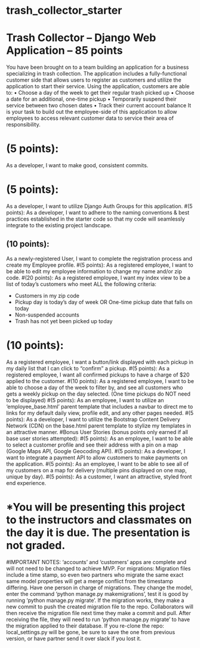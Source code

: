 # trash_collector_starter

# Trash Collector – Django Web Application – 85 points  
You have been brought on to a team building an application for a business specializing in trash collection. The application includes a fully-functional customer side that allows users to register as customers and utilize the application to start their service. Using the application, customers are able to:
•	Choose a day of the week to get their regular trash picked up
•	Choose a date for an additional, one-time pickup
•	Temporarily suspend their service between two chosen dates
•	Track their current account balance
It is your task to build out the employee-side of this application to allow employees to access relevant customer data to service their area of responsibility. 

# (5 points): 
As a developer, I want to make good, consistent commits. 
# (5 points): 
As a developer, I want to utilize Django Auth Groups for this application. 
#(5 points): 
As a developer, I want to adhere to the naming conventions & best practices established in the starter code so that my code will seamlessly integrate to the existing project landscape.
## (10 points): 
As a newly-registered User, I want to complete the registration process and create my Employee profile. 
#(5 points): 
As a registered employee, I want to be able to edit my employee information to change my name and/or zip code.
#(20 points): 
As a registered employee, I want my index view to be a list of today’s customers who meet ALL the following criteria:
-	Customers in my zip code
-	Pickup day is today’s day of week OR One-time pickup date that falls on today
-	Non-suspended accounts
-	Trash has not yet been picked up today
# (10 points): 
As a registered employee, I want a button/link displayed with each pickup in my daily list that I can click to “confirm” a pickup.
#(5 points): 
As a registered employee, I want all confirmed pickups to have a charge of $20 applied to the customer.
#(10 points): 
As a registered employee, I want to be able to choose a day of the week to filter by, and see all customers who gets a weekly pickup on the day selected. (One time pickups do NOT need to be displayed)
#(5 points): 
As an employee, I want to utilize an ‘employee_base.html’ parent template that includes a  navbar to direct me to links for my default daily view, profile edit, and any other pages needed.
#(5 points): 
As a developer, I want to utilize the Bootstrap Content Delivery Network (CDN) on the base.html parent template to stylize my templates in an attractive manner.
#Bonus User Stories (bonus points only earned if all base user stories attempted):
#(5 points): 
As an employee, I want to be able to select a customer profile and see their address with a pin on a map (Google Maps API, Google Geocoding API).
#(5 points): 
As a developer, I want to integrate a payment API to allow customers to make payments on the application. 
#(5 points): 
As an employee, I want to be able to see all of my customers on a map for delivery (multiple pins displayed on one map, unique by day). 
#(5 points): 
As a customer, I want an attractive, styled front end experience.

# *You will be presenting this project to the instructors and classmates on the day it is due. The presentation is not graded. 

#IMPORTANT NOTES:
‘accounts’ and ‘customers’ apps are complete and will not need to be changed to achieve MVP.
For migrations:
Migration files include a time stamp, so even two partners who migrate the same exact same model properties will get a merge conflict from the timestamp differing.
Have one person in charge of migrations. They change the model, enter the command ‘python manage.py makemigrations’, test it is good by running ‘python manage.py migrate’. If the migration works, they make a new commit to push the created migration file to the repo.
Collaborators will then receive the migration file next time they make a commit and pull. After receiving the file, they will need to run ‘python manage.py migrate’ to have the migration applied to their database.
If you re-clone the repo:
local_settings.py will be gone, be sure to save the one from previous version, or have partner send it over slack if you lost it.


